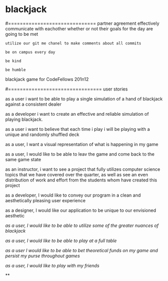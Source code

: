 # blackjack


#==============================
partner agreement
    effectively communicate with eachother whether or not their goals for the day are going to be met

    utilize our git me chanel to make comments about all commits

    be on campus every day 

    be kind

    be humble 


blackjack game for CodeFellows 201n12




#================================
user stories

as a user i want to be able to play a single simulation of a hand of blackjack against a consistent dealer

as a developer i want to create an effective and reliable simulation of playing blackjack.

as a user i want to believe that each time i play i will be playing with a unique and randomly shuffled deck

as a user, I want a visual representation of what is happening in my game

as a user, I would like to be able to leav the game and come back to the same game state

as an instructor, i want to see a project that fully utilizes computer science topics that we have covered over the quarter, as well as see an even distribution of work and effort from the students whom have created this project

as a developer, I would like to convey our program in a clean and aesthetically pleasing user experience

as a designer, I would like our application to be unique to our envisioned aesthetic

*as a user, I would like to be able to utilize some of the greater nuances of blackjack*

*as a user, I would like to be able to play at a full table*

*as a user I would like to be able to bet theoretical funds on my game and persist my purse throughout games*

*as a user, I would like to play with my friends*

**